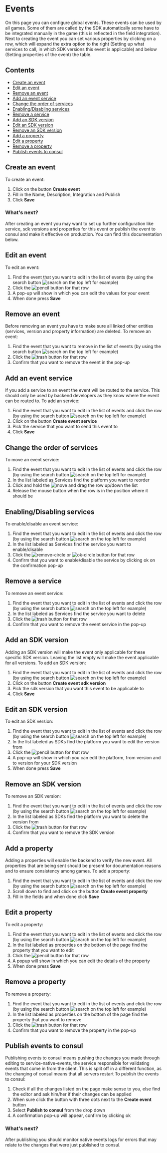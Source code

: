 # Events
On this page you can configure global events. These events can be used by all games. Some of them are called by the SDK automatically some have to be integrated manually in the game (this is reflected in the field integration).
Next to creating the event you can set various properties by clicking on a row, which will expand the extra option to the right (Setting up what services to call, in which SDK versions this event is applicable) and below (Setting properties of the event) the table.

## Contents
- [Create an event](#create-an-event)
- [Edit an event](#edit-an-event)
- [Remove an event](#remove-an-event)
- [Add an event service](#add-an-event-service)
- [Change the order of services](#change-the-order-of-services)
- [Enabling/Disabling services](#enabling-disabling-services)
- [Remove a service](#remove-a-service)
- [Add an SDK version](#add-an-sdk-version)
- [Edit an SDK version](#edit-an-sdk-version)
- [Remove an SDK version](#remove-an-sdk-version)
- [Add a property](#add-a-property)
- [Edit a property](#edit-a-property)
- [Remove a property](#remove-a-property)
- [Publish events to consul](#publish-events-to-consul)

## Create an event
To create an event:
1. Click on the button **Create event**
2. Fill in the Name, Description, Integration and Publish
3. Click **Save**

### What's next?
After creating an event you may want to set up further configuration like service, sdk versions and properties for this event or publish the event to consul and make it effective on production. You can find this documentation below.

## Edit an event
To edit an event:
1. Find the event that you want to edit in the list of events (by using the search button ![search](https://github.com/azerion/gamedock-sdk/raw/master/docs/console/_images/search.png) on the top left for example)
2. Click the ![pencil](https://github.com/azerion/gamedock-sdk/raw/master/docs/console/_images/pencil.png) button for that row
3. A pop-up will show in which you can edit the values for your event
4. When done press **Save**

## Remove an event
Before removing an event you have to make sure all linked other entities (services, version and property information) are deleted.
To remove an event:
1. Find the event that you want to remove in the list of events (by using the search button ![search](https://github.com/azerion/gamedock-sdk/raw/master/docs/console/_images/search.png) on the top left for example)
2. Click the ![trash](https://github.com/azerion/gamedock-sdk/raw/master/docs/console/_images/trash.png) button for that row
2. Confirm that you want to remove the event in the pop-up

## Add an event service
If you add a service to an event the event will be routed to the service. This should only be used by backend developers as they know where the event can be routed to.
To add an service:
1. Find the event that you want to edit in the list of events and click the row (by using the search button ![search](https://github.com/azerion/gamedock-sdk/raw/master/docs/console/_images/search.png) on the top left for example)
2. Click on the button **Create event service**
3. Pick the service that you want to send this event to
4. Click **Save**

## Change the order of services
To move an event service:
1. Find the event that you want to edit in the list of events and click the row (by using the search button ![search](https://github.com/azerion/gamedock-sdk/raw/master/docs/console/_images/search.png) on the top left for example)
2. In the list labeled as Services find the platform you want to reorder
3. Click and hold the ![move](https://github.com/azerion/gamedock-sdk/raw/master/docs/console/_images/move.png) and drag the row up/down the list
4. Release the mouse button when the row is in the position where it should be

## Enabling/Disabling services
To enable/disable an event service:
1. Find the event that you want to edit in the list of events and click the row (by using the search button ![search](https://github.com/azerion/gamedock-sdk/raw/master/docs/console/_images/search.png) on the top left for example)
2. In the list labeled as Services find the service you want to enable/disable
3. Click the ![remove-circle](https://github.com/azerion/gamedock-sdk/raw/master/docs/console/_images/remove-circle.png) or ![ok-circle](https://github.com/azerion/gamedock-sdk/raw/master/docs/console/_images/ok-circle.png) button for that row
4. Confirm that you want to enable/disable the service by clicking ok on the confirmation pop-up

## Remove a service
To remove an event service:
1. Find the event that you want to edit in the list of events and click the row (by using the search button ![search](https://github.com/azerion/gamedock-sdk/raw/master/docs/console/_images/search.png) on the top left for example)
2. In the list labeled as Services find the service you want to delete
3. Click the ![trash](https://github.com/azerion/gamedock-sdk/raw/master/docs/console/_images/trash.png) button for that row
4. Confirm that you want to remove the event service in the pop-up

## Add an SDK version
Adding an SDK version will make the event only applicable for these specific SDK version. Leaving the list empty will make the event applicable for all versions.
To add an SDK version:
1. Find the event that you want to edit in the list of events and click the row (by using the search button ![search](https://github.com/azerion/gamedock-sdk/raw/master/docs/console/_images/search.png) on the top left for example)
2. Click on the button **Create event sdk version**
3. Pick the sdk version that you want this event to be applicable to
4. Click **Save**

## Edit an SDK version
To edit an SDK version:
1. Find the event that you want to edit in the list of events and click the row (by using the search button ![search](https://github.com/azerion/gamedock-sdk/raw/master/docs/console/_images/search.png) on the top left for example)
2. In the list labeled as SDKs find the platform you want to edit the version from
3. Click the ![pencil](https://github.com/azerion/gamedock-sdk/raw/master/docs/console/_images/pencil.png) button for that row
4. A pop-up will show in which you can edit the platform, from version and to version for your SDK version
5. When done press **Save**

## Remove an SDK version
To remove an SDK version:
1. Find the event that you want to edit in the list of events and click the row (by using the search button ![search](https://github.com/azerion/gamedock-sdk/raw/master/docs/console/_images/search.png) on the top left for example)
2. In the list labeled as SDKs find the platform you want to delete the version from
3. Click the ![trash](https://github.com/azerion/gamedock-sdk/raw/master/docs/console/_images/trash.png) button for that row
4. Confirm that you want to remove the SDK version

## Add a property
Adding a properties will enable the backend to verify the new event. All properties that are being sent should be present for documentation reasons and to ensure consistency among games.
To add a property:
1. Find the event that you want to edit in the list of events and click the row (by using the search button ![search](https://github.com/azerion/gamedock-sdk/raw/master/docs/console/_images/search.png) on the top left for example)
2. Scroll down to find and click on the button **Create event property**
3. Fill in the fields and when done click **Save**

## Edit a property
To edit a property:
1. Find the event that you want to edit in the list of events and click the row (by using the search button ![search](https://github.com/azerion/gamedock-sdk/raw/master/docs/console/_images/search.png) on the top left for example)
2. In the list labeled as properties on the bottom of the page find the property that you want to edit
3. Click the ![pencil](https://github.com/azerion/gamedock-sdk/raw/master/docs/console/_images/pencil.png) button for that row
4. A popup will show in which you can edit the details of the property
5. When done press **Save**

## Remove a property
To remove a property:
1. Find the event that you want to edit in the list of events and click the row (by using the search button ![search](https://github.com/azerion/gamedock-sdk/raw/master/docs/console/_images/search.png) on the top left for example)
2. In the list labeled as properties on the bottom of the page find the property that you want to remove
3. Click the ![trash](https://github.com/azerion/gamedock-sdk/raw/master/docs/console/_images/trash.png) button for that row
4. Confirm that you want to remove the property in the pop-up

## Publish events to consul
Publishing events to consul means pushing the changes you made through editing to service-native-events, the service responsible for validating events that come in from the client. This is split off in a different function, as the changing of consul means that all servers restart
To publish the events to consul:
1. Check if all the changes listed on the page make sense to you, else find the editor and ask him/her if their changes can be applied
2. When sure click the button with three dots next to the **Create event** button
3. Select **Publish to consul** from the drop down
4. A confirmation pop-up will appear, confirm by clicking ok

### What's next?
After publishing you should monitor native events logs for errors that may relate to the changes that were just published to consul.